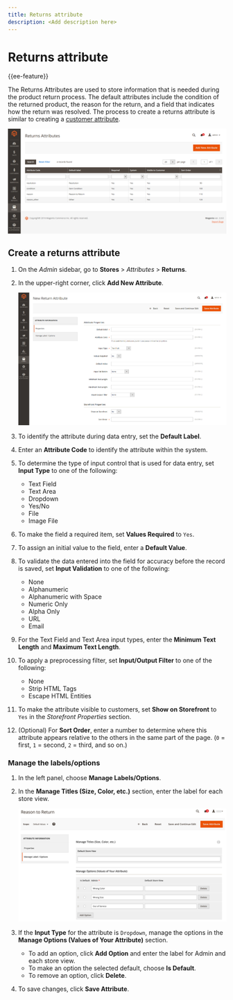 ```yaml
---
title: Returns attribute
description: <Add description here>
---
```

# Returns attribute

{{ee-feature}}

The Returns Attributes are used to store information that is needed during the product return process. The default attributes include the condition of the returned product, the reason for the return, and a field that indicates how the return was resolved. The process to create a returns attribute is similar to creating a [customer attribute](https://docs.magento.com/user-guide/stores/attributes-customer.html).

![Admin - Returns attributes](./assets/attribute-returns.png)<!-- zoom -->

## Create a returns attribute

1. On the _Admin_ sidebar, go to **Stores** > _Attributes_ > **Returns**.

1. In the upper-right corner, click **Add New Attribute**.

   ![New Return - attribute properties](./assets/attribute-returns-new-properties.png)<!-- zoom -->

1. To identify the attribute during data entry, set the **Default Label**.

1. Enter an **Attribute Code** to identify the attribute within the system.

1. To determine the type of input control that is used for data entry, set **Input Type** to one of the following:

    - Text Field
    - Text Area
    - Dropdown
    - Yes/No
    - File
    - Image File

1. To make the field a required item, set **Values Required** to `Yes`.

1. To assign an initial value to the field, enter a **Default Value**.

1. To validate the data entered into the field for accuracy before the record is saved, set **Input Validation** to one of the following:

    - None
    - Alphanumeric
    - Alphanumeric with Space
    - Numeric Only
    - Alpha Only
    - URL
    - Email

1. For the Text Field and Text Area input types, enter the **Minimum Text Length** and **Maximum Text Length**.

1. To apply a preprocessing filter, set **Input/Output Filter** to one of the following:

    - None
    - Strip HTML Tags
    - Escape  HTML Entities

1. To make the attribute visible to customers, set **Show on Storefront** to `Yes` in the _Storefront Properties_ section.

1. (Optional) For **Sort Order**, enter a number to determine where this attribute appears relative to the others in the same part of the page. (`0` = first, `1` = second, `2` = third, and so on.)

### Manage the labels/options

1. In the left panel, choose **Manage Labels/Options**.

1. In the **Manage Titles (Size, Color, etc.)** section, enter the label for each store view.

   ![Manage labels](./assets/return-attributes.png)<!-- zoom -->

1. If the **Input Type** for the attribute is `Dropdown`, manage the options in the **Manage Options (Values of Your Attribute)** section.

    - To add an option, click **Add Option** and enter the label for Admin and each store view.
    - To make an option the selected default, choose **Is Default**.
    - To remove an option, click **Delete**.

1. To save changes, click **Save Attribute**.

